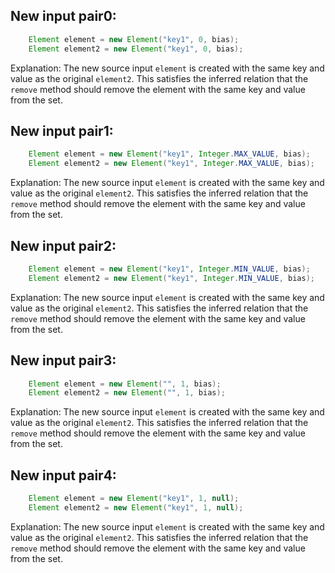 ## New input pair0:
```java
    Element element = new Element("key1", 0, bias);
    Element element2 = new Element("key1", 0, bias);
```
Explanation: The new source input `element` is created with the same key and value as the original `element2`. This satisfies the inferred relation that the `remove` method should remove the element with the same key and value from the set.

## New input pair1:
```java
    Element element = new Element("key1", Integer.MAX_VALUE, bias);
    Element element2 = new Element("key1", Integer.MAX_VALUE, bias);
```
Explanation: The new source input `element` is created with the same key and value as the original `element2`. This satisfies the inferred relation that the `remove` method should remove the element with the same key and value from the set.

## New input pair2:
```java
    Element element = new Element("key1", Integer.MIN_VALUE, bias);
    Element element2 = new Element("key1", Integer.MIN_VALUE, bias);
```
Explanation: The new source input `element` is created with the same key and value as the original `element2`. This satisfies the inferred relation that the `remove` method should remove the element with the same key and value from the set.

## New input pair3:
```java
    Element element = new Element("", 1, bias);
    Element element2 = new Element("", 1, bias);
```
Explanation: The new source input `element` is created with the same key and value as the original `element2`. This satisfies the inferred relation that the `remove` method should remove the element with the same key and value from the set.

## New input pair4:
```java
    Element element = new Element("key1", 1, null);
    Element element2 = new Element("key1", 1, null);
```
Explanation: The new source input `element` is created with the same key and value as the original `element2`. This satisfies the inferred relation that the `remove` method should remove the element with the same key and value from the set.
